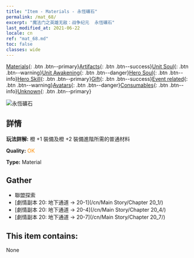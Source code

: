 ```yaml
---
title: "Item - Materials - 永恆礦石"
permalink: /mat_68/
excerpt: "魔法门之英雄无敌：战争纪元  永恆礦石"
last_modified_at: 2021-06-22
locale: cn
ref: "mat_68.md"
toc: false
classes: wide
---
```

 [Materials](/ItemsCN/){: .btn .btn--primary}[Artifacts](/ItemsCN/Artifacts/){: .btn .btn--success}[Unit Soul](/ItemsCN/UnitSoul/){: .btn .btn--warning}[Unit Awakening](/ItemsCN/UnitAwakening/){: .btn .btn--danger}[Hero Soul](/ItemsCN/HeroSoul/){: .btn .btn--info}[Hero Skill](/ItemsCN/HeroSkill/){: .btn .btn--primary}[Gift](/ItemsCN/Gift/){: .btn .btn--success}[Event related](/ItemsCN/Events/){: .btn .btn--warning}[Avatars](/ItemsCN/Avatars/){: .btn .btn--danger}[Consumables](/ItemsCN/Consumables/){: .btn .btn--info}[Unknown](/ItemsCN/Unknown/){: .btn .btn--primary}

 ![永恆礦石](/images/t/i_cailiao_kuangshi3.png)

## 詳情
 **玩法詳解:** 橙 +1 裝備及橙 +2 裝備進階所需的普通材料

 **Quality:** <span style="color: #FF8C00">OK</span>

 **Type:** Material

## Gather

*    聯盟探索 
*    [劇情副本 20: 地下通道 -> 20-1](/cn/Main Story/Chapter 20_1/) 
*    [劇情副本 20: 地下通道 -> 20-4](/cn/Main Story/Chapter 20_4/) 
*    [劇情副本 20: 地下通道 -> 20-7](/cn/Main Story/Chapter 20_7/) 

## This item contains:

  None

